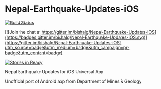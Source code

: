 # Nepal-Earthquake-Updates-iOS

[![Build Status](https://travis-ci.org/bishalg/Nepal-Earthquake-Updates-iOS.svg?branch=master)](https://travis-ci.org/bishalg/Nepal-Earthquake-Updates-iOS)

[![Join the chat at https://gitter.im/bishalg/Nepal-Earthquake-Updates-iOS](https://badges.gitter.im/bishalg/Nepal-Earthquake-Updates-iOS.svg)](https://gitter.im/bishalg/Nepal-Earthquake-Updates-iOS?utm_source=badge&utm_medium=badge&utm_campaign=pr-badge&utm_content=badge)

[![Stories in Ready](https://badge.waffle.io/bishalg/Nepal-Earthquake-Updates-iOS.png?label=ready&title=Ready)](https://waffle.io/bishalg/Nepal-Earthquake-Updates-iOS)


Nepal Earthquake Updates for iOS Universal App

Unofficial port of Android app from Department of Mines & Geology
